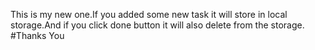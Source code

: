 This is my new one.If you added some new task it will store in local storage.And if you click done button it will also delete from the storage.
#Thanks You
